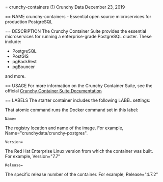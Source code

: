 = crunchy-containers (1)
Crunchy Data
December 23, 2019

== NAME
crunchy-containers - Essential open source microservices for production PostgreSQL

== DESCRIPTION
The Crunchy Container Suite provides the essential microservices for running a
enterprise-grade PostgreSQL cluster. These include:

- PostgreSQL
- PostGIS
- pgBackRest
- pgBouncer

and more.

== USAGE
For more information on the Crunchy Container Suite, see the official
[Crunchy Container Suite Documentation](https://access.crunchydata.com/documentation/crunchy-containers/)

== LABELS
The starter container includes the following LABEL settings:

That atomic command runs the Docker command set in this label:

`Name=`

The registry location and name of the image. For example, Name="crunchydata/crunchy-postgres".

`Version=`

The Red Hat Enterprise Linux version from which the container was built. For example, Version="7.7"

`Release=`

The specific release number of the container. For example, Release="4.7.2"
